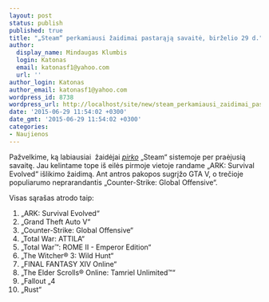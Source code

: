 ```yaml
---
layout: post
status: publish
published: true
title: "„Steam“ perkamiausi žaidimai pastarąją savaitė, birželio 29 d."
author:
  display_name: Mindaugas Klumbis
  login: Katonas
  email: katonasf1@yahoo.com
  url: ''
author_login: Katonas
author_email: katonasf1@yahoo.com
wordpress_id: 8738
wordpress_url: http://localhost/site/new/steam_perkamiausi_zaidimai_pastaraja_savaite_birzelio_29_d/
date: '2015-06-29 11:54:02 +0300'
date_gmt: '2015-06-29 11:54:02 +0300'
categories:
- Naujienos
---
```

<p>
	Pažvelkime, ką labiausiai &nbsp;žaidėjai <em><a href="http://store.steampowered.com/search/?filter=topsellers">pirko</a></em> &bdquo;Steam&ldquo; sistemoje per praėjusią savaitę. Jau kelintame tope i&scaron; eilės pirmoje vietoje randame &bdquo;ARK: Survival Evolved&ldquo; i&scaron;likimo žaidimą. Ant antros pakopos sugrįžo GTA V, o trečioje populiarumo neprarandantis &bdquo;Counter-Strike: Global Offensive&ldquo;.</p>
<p>
	Visas sąra&scaron;as atrodo taip:</p>
<ol>
<li>
		&bdquo;ARK: Survival Evolved&ldquo;</li>
<li>
		&bdquo;Grand Theft Auto V&ldquo;</li>
<li>
		&bdquo;Counter-Strike: Global Offensive&ldquo;</li>
<li>
		&bdquo;Total War: ATTILA&ldquo;</li>
<li>
		&bdquo;Total War&trade;: ROME II - Emperor Edition&ldquo;</li>
<li>
		&bdquo;The Witcher&reg; 3: Wild Hunt&ldquo;</li>
<li>
		&bdquo;FINAL FANTASY XIV Online&ldquo;</li>
<li>
		&bdquo;The Elder Scrolls&reg; Online: Tamriel Unlimited&trade;&ldquo;</li>
<li>
		&bdquo;Fallout &bdquo;4</li>
<li>
		&bdquo;Rust&ldquo;</li>
</ol>
